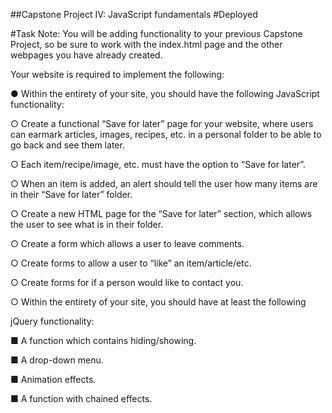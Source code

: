 ##Capstone Project IV: JavaScript fundamentals
#Deployed


#Task
Note: You will be adding functionality to your previous Capstone Project, so be sure to work with the index.html page and the other webpages you have already created.

Your website is required to implement the following:

● Within the entirety of your site, you should have the following JavaScript functionality:

○ Create a functional “Save for later” page for your website, where users can earmark articles, images, recipes, etc. in a personal folder to be able to go back and see them later.

○ Each item/recipe/image, etc. must have the option to “Save for later”.

○ When an item is added, an alert should tell the user how many items are in their “Save for later” folder.

○ Create a new HTML page for the “Save for later” section, which allows the user to see what is in their folder.

○ Create a form which allows a user to leave comments.

○ Create forms to allow a user to “like” an item/article/etc.

○ Create forms for if a person would like to contact you.

○ Within the entirety of your site, you should have at least the following

jQuery functionality:

■ A function which contains hiding/showing.

■ A drop-down menu.

■ Animation effects.

■ A function with chained effects.
